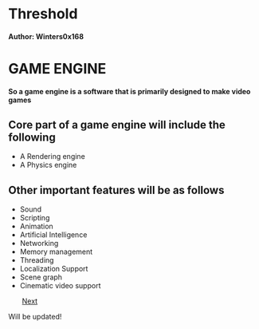# Threshold

#### Author: Winters0x168

# GAME ENGINE 

#### So a game engine is a software that is primarily designed to make video games

## Core part of a game engine will include the following ##

* A Rendering engine
* A Physics engine

## Other important features will be as follows

* Sound
* Scripting
* Animation
* Artificial Intelligence
* Networking
* Memory management
* Threading
* Localization Support
* Scene graph
* Cinematic video support


&nbsp;&nbsp;&nbsp;&nbsp;&nbsp;&nbsp;&nbsp;[Next](https://github.com/Winters0x168/Threshold/blob/main/Docs/Renderer.md?plain=1)

Will be updated!
